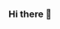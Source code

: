 ### Hi there 👋

<!-- 
**vaibhav-0805/vaibhav-0805** is a ✨ _special_ ✨ repository because its `README.md` (this file) appears on your GitHub profile.

Here are some ideas to get you started:
👋 Hi there , I’m Vaibhav
👀 I’m interested in Web Dev
🌱 I’m currently learning ReactJs, NodeJs, Express, Mongodb and the list is endless...
👯 I’m looking to collaborate on the projects related to Web Dev.
📫 You can contact me by putting a mail on my mail-id vaibhavkrishna8659@gmail.com

-->
